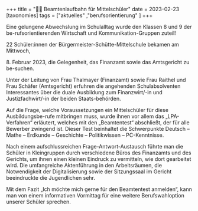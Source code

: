 +++
title = "🧑‍💼 Beamtenlaufbahn für Mittelschüler"
date = 2023-02-23
[taxonomies]
tags = ["aktuelles" ,"berufsorientierung" ]
+++

Eine gelungene Abwechslung im Schulalltag wurde den Klassen 8 und 9 der be-rufsorientierenden Wirtschaft und Kommunikation-Gruppen zuteil!

22 Schüler:innen der Bürgermeister-Schütte-Mittelschule bekamen am Mittwoch,

8\. Februar 2023, die Gelegenheit, das Finanzamt sowie das Amtsgericht zu be-suchen.

<!-- more -->

Unter der Leitung von Frau Thalmayer (Finanzamt) sowie Frau Raithel und Frau Schäfer (Amtsgericht) erfuhren die angehenden Schulabsolventen Interessantes über die duale Ausbildung zum Finanzwirt/-in und Justizfachwirt/-in der beiden Staats-behörden.

Auf die Frage, welche Voraussetzungen ein Mittelschüler für diese Ausbildungsbe-rufe mitbringen muss, wurde ihnen vor allem das „LPA-Verfahren“ erläutert, welches mit den „Beamtentest“ abschließt, der für alle Bewerber zwingend ist. Dieser Test beinhaltet die Schwerpunkte Deutsch – Mathe – Erdkunde – Geschichte – Politikwissen – PC-Kenntnisse.

Nach einem aufschlussreichen Frage-Antwort-Austausch führte man die Schüler in Kleingruppen durch verschiedene Büros des Finanzamts und des Gerichts, um ihnen einen kleinen Eindruck zu vermitteln, wie dort gearbeitet wird. Die umfangreiche Aktenführung in den Arbeitsräumen, die Notwendigkeit der Digitalisierung sowie der Sitzungssaal im Gericht beeindruckte die Jugendlichen sehr.

Mit dem Fazit „Ich möchte mich gerne für den Beamtentest anmelden“, kann man von einem informativen Vormittag für eine weitere Berufswahloption unserer Schüler sprechen.
